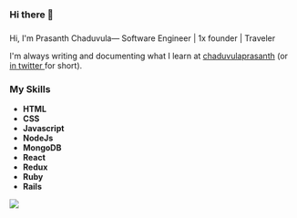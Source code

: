 ### Hi there 👋


###   
Hi, I'm Prasanth Chaduvula— Software Engineer |  1x founder | Traveler

I'm always writing and documenting what I learn at  [chaduvulaprasanth](https://chaduvulaprasanth.netlify.app/)  (or  [in twitter ](https://twitter.com/iamchaduvula)  for short).

### [](https://github.com/prasanthchaduvula#skills)My Skills

-  **HTML**
-  **CSS**
- **Javascript**
- **NodeJs**
- **MongoDB**
- **React**
-   **Redux**
- **Ruby**
- **Rails**


<img src="https://github-readme-stats.vercel.app/api?username=prasanthchaduvula&&show_icons=true&title_color=#16202C&icon_color=bb2acf&text_color=daf7dc&bg_color=151515"/>
